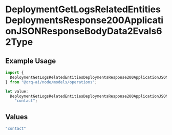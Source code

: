 # DeploymentGetLogsRelatedEntitiesDeploymentsResponse200ApplicationJSONResponseBodyData2Evals62Type

## Example Usage

```typescript
import {
  DeploymentGetLogsRelatedEntitiesDeploymentsResponse200ApplicationJSONResponseBodyData2Evals62Type,
} from "@orq-ai/node/models/operations";

let value:
  DeploymentGetLogsRelatedEntitiesDeploymentsResponse200ApplicationJSONResponseBodyData2Evals62Type =
    "contact";
```

## Values

```typescript
"contact"
```